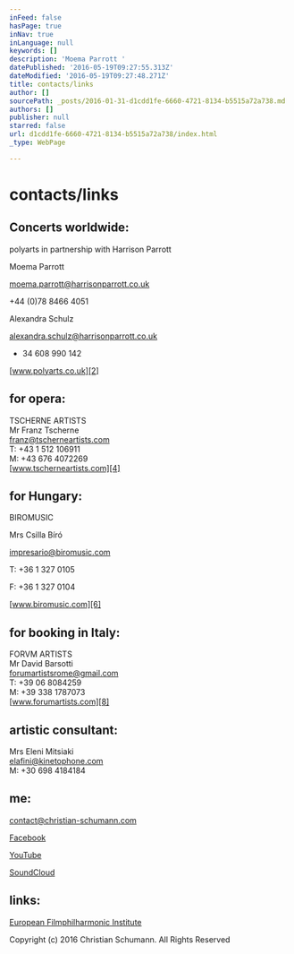 ```yaml
---
inFeed: false
hasPage: true
inNav: true
inLanguage: null
keywords: []
description: 'Moema Parrott '
datePublished: '2016-05-19T09:27:55.313Z'
dateModified: '2016-05-19T09:27:48.271Z'
title: contacts/links
author: []
sourcePath: _posts/2016-01-31-d1cdd1fe-6660-4721-8134-b5515a72a738.md
authors: []
publisher: null
starred: false
url: d1cdd1fe-6660-4721-8134-b5515a72a738/index.html
_type: WebPage

---
```

# contacts/links

## Concerts worldwide:

polyarts in partnership with Harrison Parrott

Moema Parrott 

[moema.parrott@harrisonparrott.co.uk][0]

+44 (0)78 8466 4051

Alexandra Schulz

[alexandra.schulz@harrisonparrott.co.uk][1]

+ 34 608 990 142

[www.polyarts.co.uk][2]

## for opera:

TSCHERNE ARTISTS  
Mr Franz Tscherne  
[franz@tscherneartists.com][3]  
T: +43 1 512 106911  
M: +43 676 4072269  
[www.tscherneartists.com][4]

## for Hungary:

BIROMUSIC

Mrs Csilla Bíró

[impresario@biromusic.com][5]

T: +36 1 327 0105

F: +36 1 327 0104

[www.biromusic.com][6]

## for booking in Italy:

FORVM ARTISTS  
Mr David Barsotti  
[forumartistsrome@gmail.com][7]  
T: +39 06 8084259  
M: +39 338 1787073  
[www.forumartists.com][8]

## artistic consultant:

Mrs Eleni Mitsiaki  
[elafini@kinetophone.com][9]  
M: +30 698 4184184

## me:[][10]

[contact@christian-schumann.com][11]

[Facebook][12]

[YouTube][13]

[SoundCloud][14]

## links:

[European Filmphilharmonic Institute][10]

Copyright (c) 2016 Christian Schumann. All Rights Reserved

[][14]

[0]: null
[1]: mailto:alexandra.schulz@harrisonparrott.co.uk
[2]: http://www.polyarts.co.uk/#!christian-schumann-1/ictnf
[3]: mailto:franz@tscherneartists.com?subject=Christian%20Schumann "mailto:franz@tscherneartists.com?subject=Christian Schumann"
[4]: http://tscherneartists.com/schumann_christian.html "http://tscherneartists.com/schumann_christian.html"
[5]: mailto:impresario@biromusic.com?subject=Christian%20Schumann "mailto:impresario@biromusic.com?subject=Christian Schumann"
[6]: http://biromusic.com/eng/muveszek/christian-schumann-en/ "http://biromusic.com/eng/muveszek/christian-schumann-en/"
[7]: mailto:forumartistsrome@gmail.com?subject=Christian%20Schumann "mailto:forumartistsrome@gmail.com?subject=Christian Schumann"
[8]: http://www.forumartists.com/#%21christian-schumann/c21b5 "http://www.forumartists.com/#!christian-schumann/c21b5"
[9]: mailto:elafini@kinetophone.com?subject=Christian%20Schumann "mailto:elafini@kinetophone.com?subject=Christian Schumann"
[10]: http://www.filmphilharmonie.de/index.php?id=127&L=1 "http://www.filmphilharmonie.de/index.php?id=127&L=1"
[11]: mailto:contact@christian-schumann.com?subject= "mailto:contact@christian-schumann.com?subject="
[12]: https://www.facebook.com/ChristianSchumannOfficial/?ref=hl "https://www.facebook.com/ChristianSchumannOfficial/?ref=hl"
[13]: https://www.youtube.com/user/MyCMvideos/videos "https://www.youtube.com/user/MyCMvideos/videos"
[14]: https://soundcloud.com/christian-schumann-19 "https://soundcloud.com/christian-schumann-19"